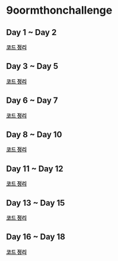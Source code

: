 # 9oormthonchallenge

## Day 1 ~ Day 2
**[코드 정리](https://velog.io/@kimmainsain/%EA%B5%AC%EB%A6%84%ED%86%A4-%EC%B1%8C%EB%A6%B0%EC%A7%80-Week1-Day-1-Day2)**  

## Day 3 ~ Day 5
**[코드 정리](https://velog.io/@kimmainsain/Java-%EA%B5%AC%EB%A6%84%ED%86%A4-%EC%B1%8C%EB%A6%B0%EC%A7%80-Week1-Day-3-Day5)**  

## Day 6 ~ Day 7
**[코드 정리](https://velog.io/@kimmainsain/Java-%EA%B5%AC%EB%A6%84%ED%86%A4-%EC%B1%8C%EB%A6%B0%EC%A7%80-Week2-Day-6-Day-7)**  

## Day 8 ~ Day 10
**[코드 정리](https://velog.io/@kimmainsain/Java-%EA%B5%AC%EB%A6%84%ED%86%A4-%EC%B1%8C%EB%A6%B0%EC%A7%80-Week2-Day-8-Day-10)**  

## Day 11 ~ Day 12
**[코드 정리](https://velog.io/@kimmainsain/Java-%EA%B5%AC%EB%A6%84%ED%86%A4-%EC%B1%8C%EB%A6%B0%EC%A7%80-Week3-Day-11-Day-12)**  

## Day 13 ~ Day 15
**[코드 정리](https://velog.io/@kimmainsain/Java-%EA%B5%AC%EB%A6%84%ED%86%A4-%EC%B1%8C%EB%A6%B0%EC%A7%80-Week4-Day-13-Day-15)**  

## Day 16 ~ Day 18
**[코드 정리](https://velog.io/@kimmainsain/Java-%EA%B5%AC%EB%A6%84%ED%86%A4-%EC%B1%8C%EB%A6%B0%EC%A7%80-Week4-Day-16-Day-18)**  
